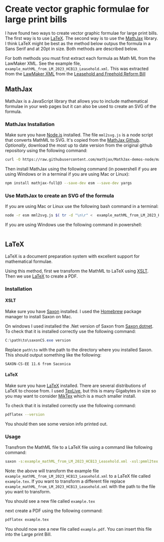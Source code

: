 # Create vector graphic formulae for large print bills

I have found two ways to create vector graphic formulae for large print bills. The first way is to use [LaTeX](https://www.latex-project.org/). The second way is to use the [MathJax](https://www.mathjax.org/) library. I think LaTeX might be best as the method below outpus the formula in a Sans Serif and at 20pt in size. Both methods are described below.

For both methods you must first extract each formula as Math ML from the LawMaker XML. See the example file, `example_mathML_from_LM_2023_HCB13_Leasehold.xml`. This was extracted from the [LawMaker XML](https://publications.parliament.uk/pa/bills/cbill/58-04/0013/230013.xml) from the [Leasehold and Freehold Reform Bill](https://bills.parliament.uk/bills/3523/publications)

## MathJax

MathJax is a JavaScript library that allows you to include mathematical formulae in your web pages but it can also be used to create an SVG of the formula.

### MathJax Installation

Make sure you have [Node.js](https://nodejs.org/en/) installed.
The file `mml2svg.js` is a node script that converts MathML to SVG. It's copied
from the [MathJax Github](https://github.com/mathjax/MathJax-demos-node/blob/master/component/mml2svg). *Optionally*, download the most up to date version from the original github repository using the following command:

```bash
curl -O https://raw.githubusercontent.com/mathjax/MathJax-demos-node/master/component/mml2svg.js
```

Then install MathJax using the following command (in powershell if you are using Windows or in a terminal if you are using Mac or Linux):

```bash
npm install mathjax-full@3 --save-dev esm --save-dev yargs
```

### Use MathJax to create an SVG of the formula

If you are using Mac or Linux use the following bash command in a terminal:

```bash
node -r esm mml2svg.js $( tr -d "\n\r" <  example_mathML_from_LM_2023_HCB13_Leasehold.xml ) > formula.svg
```

If you are using Windows use the following command in powershell:

```powershell
```

## LaTeX
LaTeX is a document preparation system with excellent support for mathematical formulae.

Using this method, first we transform the MathML to LaTeX using [XSLT](https://www.w3.org/Style/XSL/). Then we use [LaTeX](https://www.latex-project.org/) to create a PDF.

### Installation

#### XSLT

Make sure you have [Saxon](http://saxon.sourceforge.net/) installed. I used the [Homebrew](https://brew.sh/) package manager to install Saxon on Mac.

On windows I used installed the .Net version of Saxon from [Saxon dotnet](https://www.saxonica.com/download/dotnet.xml). To check that it is installed correctly use the following command:

```powershell
C:\path\to\saxonCS.exe version
```

Replace `path\to` with the path to the directory where you installed Saxon. This should output something like the following:

`SAXON-CS-EE 11.6 from Saconica`


#### LaTeX

Make sure you have [LaTeX](https://www.latex-project.org/get/) installed. There are several distributions of LaTeX to choose from. I used [TexLive](https://www.tug.org/texlive/), but this is many Gigabytes in size so you may want to consider [MikTex](https://miktex.org/) which is a much smaller install.

To check that it is installed correctly use the following command:

```bash
pdflatex --version
```
You should then see some version info printed out.

### Usage

Transfrom the MathML file to a LaTeX file using a command like following command:

```bash
saxon -s:example_mathML_from_LM_2023_HCB13_Leasehold.xml -xsl:pmml2tex.xsl -o:example.tex
```
Note: the above will transform the example file `example_mathML_from_LM_2023_HCB13_Leasehold.xml` to a LaTeX file called ``example.tex``. If you want to transform a different file replace `example_mathML_from_LM_2023_HCB13_Leasehold.xml` with the path to the file you want to transform.

You should see a new file called `example.tex`

next create a PDF using the following command:

```bash
pdflatex example.tex
```

You should now see a new file called `example.pdf`. You can insert this file into the Large print Bill.
